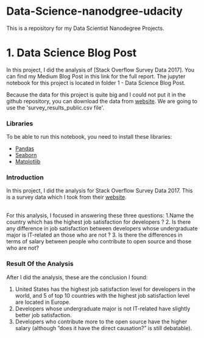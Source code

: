 # Data-Science-nanodgree-udacity

This is a repository for my Data Scientist Nanodegree Projects.

# 1. Data Science Blog Post
In this project, I did the analysis of [Stack Overflow Survey Data 2017]. You can find my Medium Blog Post in this link for the full report. The jupyter notebook for this project is located in folder 1 - Data Science Blog Post.

Because the data for this project is quite big and I could not put it in the github repository, you can download the data from [website](https://www.kaggle.com/stackoverflow/so-survey-2017). We are going to use the 'survey_results_public.csv file'.



### Libraries
To be able to run this notebook, you need to install these libraries:
- [Pandas](https://github.com/pandas-dev/pandas)
- [Seaborn](https://github.com/mwaskom/seaborn)
- [Matplotlib](https://github.com/matplotlib/matplotlib)

### Introduction
In this project, I did the analysis for Stack Overflow Survey Data 2017. This is a survey data which I took from their [website](https://insights.stackoverflow.com/survey). 
<br>
<br>

For this analysis, I focused in answering these three questions:
1.Name the  country which has the highest job satisfaction for developers ?
2. Is there any difference in job satisfaction between developers whose undergraduate major is IT-related an those who are not ?
3. Is there the differences in terms of salary between people who contribute to open source and those who are not?

### Result Of the Analysis
After I did the analysis, these are the conclusion I found:
1. United States has the highest job satisfaction level for developers in the world, and 5 of top 10 countries with the highest job satisfaction level are located in Europe.
2. Developers whose undergraduate major is not IT-related have slightly better job satisfaction.
3. Developers who contribute more to the open source have the higher salary (although ”does it have the direct causation?” is still debatable).

